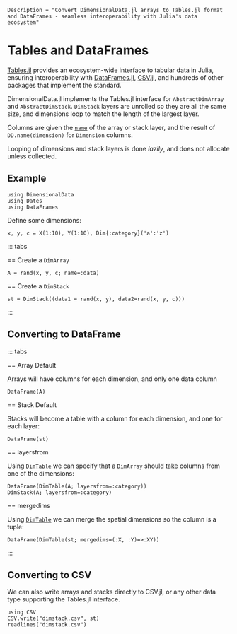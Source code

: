 ```@meta
Description = "Convert DimensionalData.jl arrays to Tables.jl format and DataFrames - seamless interoperability with Julia's data ecosystem"
```

# Tables and DataFrames

[Tables.jl](https://github.com/JuliaData/Tables.jl) provides an ecosystem-wide interface to tabular data in Julia, ensuring interoperability with [DataFrames.jl](https://dataframes.juliadata.org/stable/), [CSV.jl](https://csv.juliadata.org/stable/), and hundreds of other packages that implement the standard.

DimensionalData.jl implements the Tables.jl interface for `AbstractDimArray` and `AbstractDimStack`. `DimStack` layers are unrolled so they are all the same size, and dimensions loop to match the length of the largest layer.

Columns are given the [`name`](@ref) of the array or stack layer, and the result of `DD.name(dimension)` for `Dimension` columns.

Looping of dimensions and stack layers is done _lazily_,
and does not allocate unless collected.

## Example

````@example dataframe
using DimensionalData
using Dates
using DataFrames
````

Define some dimensions:

````@ansi dataframe
x, y, c = X(1:10), Y(1:10), Dim{:category}('a':'z')
````

::: tabs

== Create a `DimArray`

````@ansi dataframe
A = rand(x, y, c; name=:data)
````

== Create a `DimStack`

````@ansi dataframe
st = DimStack((data1 = rand(x, y), data2=rand(x, y, c)))
````

::: 

## Converting to DataFrame

::: tabs

== Array Default

Arrays will have columns for each dimension, and only one data column

````@ansi dataframe
DataFrame(A)
````

== Stack Default

Stacks will become a table with a column for each dimension, and one for each layer:

````@ansi dataframe
DataFrame(st)
````

== layersfrom

Using [`DimTable`](@ref) we can specify that a `DimArray` 
should take columns from one of the dimensions:

````@ansi dataframe
DataFrame(DimTable(A; layersfrom=:category))
DimStack(A; layersfrom=:category)
````

== mergedims

Using [`DimTable`](@ref) we can merge the spatial 
dimensions so the column is a tuple:

````@ansi dataframe
DataFrame(DimTable(st; mergedims=(:X, :Y)=>:XY))
````

::: 

## Converting to CSV

We can also write arrays and stacks directly to CSV.jl, or any other data type supporting the Tables.jl interface.

````@example dataframe
using CSV
CSV.write("dimstack.csv", st)
readlines("dimstack.csv")
````
